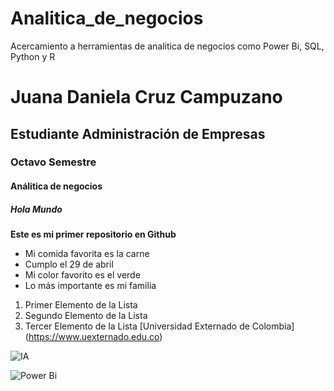 # Analitica_de_negocios
Acercamiento a herramientas de analitica de negocios como Power Bi, SQL, Python y R
# Juana Daniela Cruz Campuzano
## Estudiante Administración de Empresas
### Octavo Semestre
#### Análitica de negocios
##### Hola Mundo

**Este es mi primer repositorio en Github**
* Mi comida favorita es la carne 
* Cumplo el 29 de abril
* Mi color favorito es el verde
* Lo más importante es mi familia
1. Primer Elemento de la Lista
2. Segundo Elemento de la Lista
3. Tercer Elemento de la Lista
[Universidad Externado de Colombia] (https://www.uexternado.edu.co)

![IA](https://images.pexels.com/photos/17484899/pexels-photo-17484899/free-photo-of-abstracto-resumen-tecnologia-investigacion.png?auto=compress&cs=tinysrgb&w=1260&h=750&dpr=2)


![Power Bi](https://github.com/user-attachments/assets/9465bf72-c7ec-48d5-897c-4d8450f3835b)

